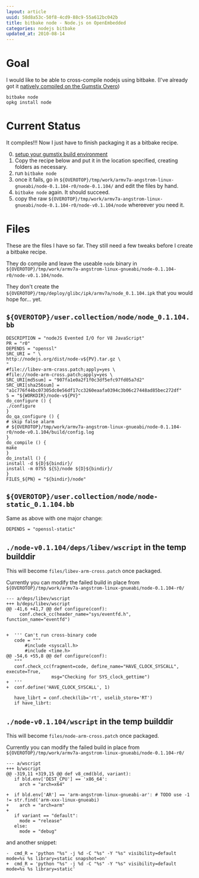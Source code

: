 ```yaml
---
layout: article
uuid: 58d8a53c-50f8-4cd9-88c9-55a612bc042b
title: bitbake node - Node.js on OpenEmbedded
categories: nodejs bitbake
updated_at: 2010-08-14
---
```

Goal
====
I would like to be able to cross-compile nodejs using bitbake. (I've already got it [natively compiled on the Gumstix Overo](/articles/bitbake-node.html))

    bitbake node
    opkg install node

Current Status
==============

It compiles!!! Now I just have to finish packaging it as a bitbake recipe.

  0. [setup your gumstix build environment](http://www.gumstix.net/Setup-and-Programming/view/Overo-Setup-and-Programming/Setting-up-a-build-environment/111.html)
  1. Copy the recipe below and put it in the location specified, creating folders as necessary.
  2. run `bitbake node`
  3. once it fails, go in `${OVEROTOP}/tmp/work/armv7a-angstrom-linux-gnueabi/node-0.1.104-r0/node-0.1.104/` and edit the files by hand.
  4. `bitbake node` again. It should succeed.
  5. copy the raw `${OVEROTOP}/tmp/work/armv7a-angstrom-linux-gnueabi/node-0.1.104-r0/node-v0.1.104/node` whereever you need it.

Files
=====

These are the files I have so far. They still need a few tweaks before I create a bitbake recipe.

They do compile and leave the useable `node` binary in `${OVEROTOP}/tmp/work/armv7a-angstrom-linux-gnueabi/node-0.1.104-r0/node-v0.1.104/node`.

They don't create the `${OVEROTOP}/tmp/deploy/glibc/ipk/armv7a/node_0.1.104.ipk` that you would hope for... yet.

`${OVEROTOP}/user.collection/node/node_0.1.104.bb`
-----------------

    DESCRIPTION = "nodeJS Evented I/O for V8 JavaScript"
    PR = "r0"
    DEPENDS = "openssl"
    SRC_URI = " \
    http://nodejs.org/dist/node-v${PV}.tar.gz \
    "
    #file://libev-arm-crass.patch;apply=yes \
    #file://node-arm-cross.patch;apply=yes \
    SRC_URI[md5sum] = "907fa1e0a2f1f0c3df5efc97fd05a7d2"
    SRC_URI[sha256sum] = "a1c776f44bc07305dc0e56df17cc3260eaafa0394c3b06c27448ad85bec272df"
    S = "${WORKDIR}/node-v${PV}"
    do_configure () {
    ./configure
    }
    do_qa_configure () {
    # skip false alarm
    # ${OVEROTOP}/tmp/work/armv7a-angstrom-linux-gnueabi/node-0.1.104-r0/node-v0.1.104/build/config.log
    }
    do_compile () {
    make
    }
    do_install () {
    install -d ${D}${bindir}/
    install -m 0755 ${S}/node ${D}${bindir}/
    }
    FILES_${PN} = "${bindir}/node"


`${OVEROTOP}/user.collection/node/node-static_0.1.104.bb`
-----------------

Same as above with one major change:

    DEPENDS = "openssl-static"

`./node-v0.1.104/deps/libev/wscript` in the temp builddir
---------------------

This will become `files/libev-arm-cross.patch` once packaged.

Currently you can modify the failed build in place from `${OVEROTOP}/tmp/work/armv7a-angstrom-linux-gnueabi/node-0.1.104-r0/`

    --- a/deps/libev/wscript
    +++ b/deps/libev/wscript
    @@ -41,6 +41,7 @@ def configure(conf):
         conf.check_cc(header_name="sys/eventfd.h", function_name="eventfd")
     
     
    +  ''' Can't run cross-binary code
       code = """
           #include <syscall.h>
           #include <time.h>
    @@ -54,6 +55,8 @@ def configure(conf):
       """
       conf.check_cc(fragment=code, define_name="HAVE_CLOCK_SYSCALL", execute=True,
                     msg="Checking for SYS_clock_gettime")
    +  '''
    +  conf.define('HAVE_CLOCK_SYSCALL', 1)
     
       have_librt = conf.check(lib='rt', uselib_store='RT')
       if have_librt:

`./node-v0.1.104/wscript` in the temp builddir
---------------------

This will become `files/node-arm-cross.patch` once packaged.

Currently you can modify the failed build in place from `${OVEROTOP}/tmp/work/armv7a-angstrom-linux-gnueabi/node-0.1.104-r0/`

    --- a/wscript
    +++ b/wscript
    @@ -319,11 +319,15 @@ def v8_cmd(bld, variant):
       if bld.env['DEST_CPU'] == 'x86_64':
         arch = "arch=x64"
     
    +  if bld.env['AR'] == 'arm-angstrom-linux-gnueabi-ar': # TODO use -1 != str.find('arm-xxx-linux-gnueabi)
    +    arch = "arch=arm"
    +  
       if variant == "default":
         mode = "release"
       else:
         mode = "debug"

and another snippet:

    -  cmd_R = 'python "%s" -j %d -C "%s" -Y "%s" visibility=default mode=%s %s library=static snapshot=on'
    +  cmd_R = 'python "%s" -j %d -C "%s" -Y "%s" visibility=default mode=%s %s library=static'

